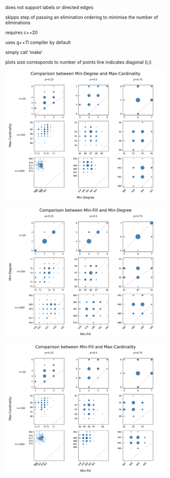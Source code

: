 does not support labels or directed edges

skipps step of passing an elimination ordering to minimise the number of eliminations

requires c++20

uses g++11 compiler by default

simply call 'make'

plots
    size corresponds to number of points
    line indicates diagonal (i,i)


![](plots/comparison_degree-mcs.png)

![](plots/comparison_fill-degree.png)

![](plots/comparison_fill-mcs.png)
